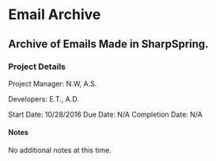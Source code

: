 Email Archive
==============

Archive of Emails Made in SharpSpring.
--------------

### Project Details
Project Manager: N.W, A.S.

Developers: E.T., A.D.

Start Date: 10/28/2016
Due Date: N/A
Completion Date: N/A

#### Notes
No additional notes at this time.


